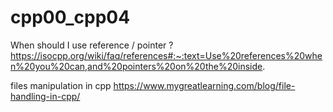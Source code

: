 # cpp00_cpp04

When should I use reference / pointer ?
https://isocpp.org/wiki/faq/references#:~:text=Use%20references%20when%20you%20can,and%20pointers%20on%20the%20inside.

files manipulation in cpp
https://www.mygreatlearning.com/blog/file-handling-in-cpp/
